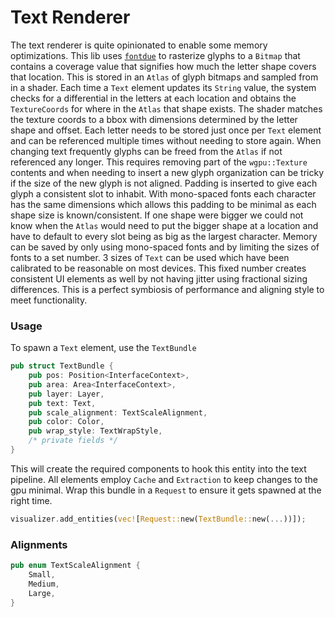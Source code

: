 # Text Renderer

The text renderer is quite opinionated to enable some memory optimizations.
This lib uses [`fontdue`](https://github.com/mooman219/fontdue) to rasterize glyphs to a `Bitmap` that contains a 
coverage value that signifies how much the letter shape covers that location. This
is stored in an `Atlas` of glyph bitmaps and sampled from in a shader. Each time a `Text`
element updates its `String` value, the system checks for a differential in the letters
at each location and obtains the `TextureCoords` for where in the `Atlas` that shape exists.
The shader matches the texture coords to a bbox with dimensions determined by the letter 
shape and offset. Each letter needs to be stored just once per `Text` element and can be 
referenced multiple times without needing to store again. When changing text frequently
glyphs can be freed from the `Atlas` if not referenced any longer. This requires removing
part of the `wgpu::Texture` contents and when needing to insert a new glyph organization can 
be tricky if the size of the new glyph is not aligned. Padding is inserted to give each
glyph a consistent slot to inhabit. With mono-spaced fonts each character has the same
dimensions which allows this padding to be minimal as each shape size is known/consistent.
If one shape were bigger we could not know when the `Atlas` would need to put the bigger shape at a 
location and have to default to every slot being as big as the largest character. Memory
can be saved by only using mono-spaced fonts and by limiting the sizes of fonts
to a set number. 3 sizes of `Text` can be used which have been calibrated to be reasonable
on most devices. This fixed number creates consistent UI elements as well by not having
jitter using fractional sizing differences. This is a perfect symbiosis of performance and
aligning style to meet functionality. 

### Usage

To spawn a `Text` element, use the `TextBundle` 

```rust
pub struct TextBundle {
    pub pos: Position<InterfaceContext>,
    pub area: Area<InterfaceContext>,
    pub layer: Layer,
    pub text: Text,
    pub scale_alignment: TextScaleAlignment,
    pub color: Color,
    pub wrap_style: TextWrapStyle,
    /* private fields */
}
```

This will create the required components to hook this entity into the 
text pipeline. All elements employ `Cache` and `Extraction` to keep changes to 
the gpu minimal. Wrap this bundle in a `Request` to ensure it gets spawned at the 
right time.

```rust
visualizer.add_entities(vec![Request::new(TextBundle::new(...))]);
```

### Alignments

```rust
pub enum TextScaleAlignment {
    Small,
    Medium,
    Large,
}
```